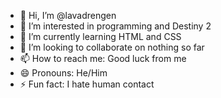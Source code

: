- 👋 Hi, I’m @lavadrengen
- 👀 I’m interested in programming and Destiny 2
- 🌱 I’m currently learning HTML and CSS
- 💞️ I’m looking to collaborate on nothing so far
- 📫 How to reach me: Good luck from me
- 😄 Pronouns: He/Him
- ⚡ Fun fact: I hate human contact

<!---
lavadrengen/lavadrengen is a ✨ special ✨ repository because its `README.md` (this file) appears on your GitHub profile.
You can click the Preview link to take a look at your changes.
--->
